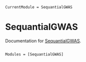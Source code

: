 ```@meta
CurrentModule = SequantialGWAS
```

# SequantialGWAS

Documentation for [SequantialGWAS](https://github.com/baillielab/sequential-gwas).

```@index
```

```@autodocs
Modules = [SequantialGWAS]
```
